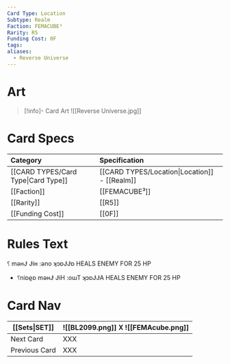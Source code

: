 ```yaml
---
Card Type: Location
Subtype: Realm
Faction: FEMACUBE³
Rarity: R5
Funding Cost: 0F
tags: 
aliases:
  - Reverse Universe
---
```

# Art

> [!info]- Card Art
> ![[Reverse Universe.jpg]]

# Card Specs

| Category | Specification| 
| :--- | :--- |
| [[CARD TYPES/Card Type\|Card Type]] | [[CARD TYPES/Location\|Location]] - [[Realm]] |  
| [[Faction]] | [[FEMACUBE³]] |  
| [[Rarity]] | [[R5]] |  
| [[Funding Cost]] | [[0F]] | 

# Rules Text  

⸮ mǝʜɈ Ɉiʜ :ǝno ʞɔɒɈɈɒ
HEALS ENEMY FOR 25 HP
- ⸮niɒϱɒ mǝʜɈ ɈiH :oɯT ʞɔɒɈɈA
HEALS ENEMY FOR 25 HP


# Card Nav

| [[Sets\|SET]] |  ![[BL2099.png]] 𐌢 ![[FEMAcube.png]] |
| ------------- | ------------------------------ |
| Next Card     | XXX |
| Previous Card | XXX |



